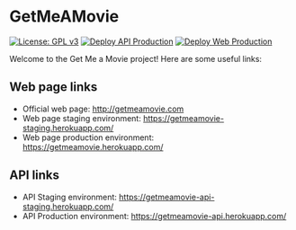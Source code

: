 # GetMeAMovie

[![License: GPL v3](https://img.shields.io/badge/License-GPLv3-blue.svg)](https://www.gnu.org/licenses/gpl-3.0)
[![Deploy API Production](https://github.com/ADS2021UB/GetMeAMovie/actions/workflows/api-deploy-production.yml/badge.svg?branch=main)](https://github.com/ADS2021UB/GetMeAMovie/actions/workflows/api-deploy-production.yml)
[![Deploy Web Production](https://github.com/ADS2021UB/GetMeAMovie/actions/workflows/web-deploy-production.yml/badge.svg?branch=main)](https://github.com/ADS2021UB/GetMeAMovie/actions/workflows/web-deploy-production.yml)


Welcome to the Get Me a Movie project! Here are some useful links:

## Web page links

- Official web page: http://getmeamovie.com
- Web page staging environment: https://getmeamovie-staging.herokuapp.com/
- Web page production environment: https://getmeamovie.herokuapp.com/

## API links

- API Staging environment: https://getmeamovie-api-staging.herokuapp.com/
- API Production environment: https://getmeamovie-api.herokuapp.com/
